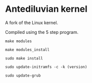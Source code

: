 Antediluvian kernel
====================

A fork of the Linux kernel. 

Compiled using the 5 step program.

``make modules``

``make modules_install``

``sudo make install``

``sudo update-initramfs -c -k (version)``

``sudo update-grub``
